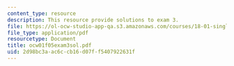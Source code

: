 ```yaml
---
content_type: resource
description: This resource provide solutions to exam 3.
file: https://ol-ocw-studio-app-qa.s3.amazonaws.com/courses/18-01-single-variable-calculus-fall-2005/2d98bc3aac6ccb16d07ff5407922631f_ocw01f05exam3sol.pdf
file_type: application/pdf
resourcetype: Document
title: ocw01f05exam3sol.pdf
uid: 2d98bc3a-ac6c-cb16-d07f-f5407922631f
---
```

